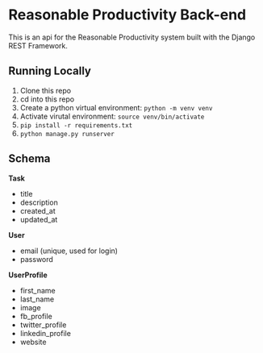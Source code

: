 # Reasonable Productivity Back-end

This is an api for the Reasonable Productivity system built with the Django REST Framework.

## Running Locally

1. Clone this repo
1. cd into this repo
1. Create a python virtual environment: `python -m venv venv`
1. Activate virutal environment: `source venv/bin/activate`
1. `pip install -r requirements.txt`
1. `python manage.py runserver`

## Schema

**Task**

* title
* description
* created_at
* updated_at

**User**

* email (unique, used for login)
* password

**UserProfile**

* first_name
* last_name
* image
* fb_profile
* twitter_profile
* linkedin_profile
* website
